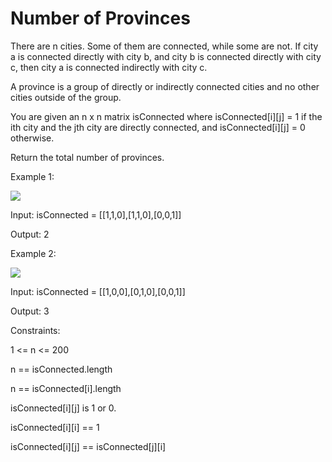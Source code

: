 #  Number of Provinces

There are n cities. Some of them are connected, while some are not. If city a is connected directly with city b, and city b is connected directly with city c, then city a is connected indirectly with city c.

A province is a group of directly or indirectly connected cities and no other cities outside of the group.

You are given an n x n matrix isConnected where isConnected[i][j] = 1 if the ith city and the jth city are directly connected, and isConnected[i][j] = 0 otherwise.

Return the total number of provinces.

 

Example 1:

<img src="https://assets.leetcode.com/uploads/2020/12/24/graph1.jpg">

Input: isConnected = [[1,1,0],[1,1,0],[0,0,1]]

Output: 2

Example 2:

<img src="https://assets.leetcode.com/uploads/2020/12/24/graph2.jpg">


Input: isConnected = [[1,0,0],[0,1,0],[0,0,1]]

Output: 3
 

Constraints:

1 <= n <= 200

n == isConnected.length

n == isConnected[i].length

isConnected[i][j] is 1 or 0.

isConnected[i][i] == 1

isConnected[i][j] == isConnected[j][i]

